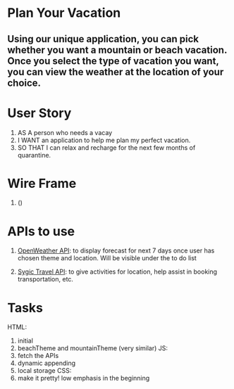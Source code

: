 # Plan Your Vacation
## Using our unique application, you can pick whether you want a mountain or beach vacation. Once you select the type of vacation you want, you can view the weather at the location of your choice.

# User Story

1. AS A person who needs a vacay
2. I WANT an application to help me plan my perfect vacation.
3. SO THAT I can relax and recharge for the next few months of quarantine.

# Wire Frame

1. ()

# APIs to use
1. [OpenWeather API](https://openweathermap.org/api): to display forecast for next 7 days once user has chosen theme and location. Will be visible under the to do list

2. [Sygic Travel API](http://docs.sygictravelapi.com/1.2/): to give activities for location, help assist in booking transportation, etc.

# Tasks
HTML:
1. initial
2. beachTheme and mountainTheme (very similar)
JS:
1. fetch the APIs
2. dynamic appending
3. local storage
CSS:
1. make it pretty! low emphasis in the beginning

